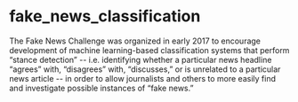 # fake_news_classification
The Fake News Challenge was organized in early 2017 to encourage development of machine learning-based classification systems that perform “stance detection” -- i.e. identifying whether a particular news headline “agrees” with, “disagrees” with, “discusses,” or is unrelated to a particular news article -- in order to allow journalists and others to more easily find and investigate possible instances of “fake news.” 
